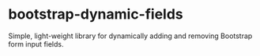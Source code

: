 # bootstrap-dynamic-fields
Simple, light-weight library for dynamically adding and removing Bootstrap form input fields.
